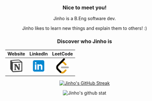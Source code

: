 <div align="center">
<h3>Nice to meet you!</h3>
<p>Jinho is a B.Eng software dev.</p>
<p>Jinho likes to learn new things and explain them to others! :)</p>


<h3>Discover who Jinho is</h3>
  
| Website | LinkedIn | LeetCode |
|:---:|:---:|:---:|
|[![website](./image/icons8-notion-48.png)](https://jinhohwang.notion.site/Jinho-s-website-9e6e54689dd3405fa90fc91465eef4cb) | [![linkedin](./image/icons8-linkedin-48.png)](https://www.linkedin.com/in/jinho-hwang-a8b171123/) | [![leetcode](./image/icons8-level-up-your-coding-skills-and-quickly-land-a-job-48.png)](https://leetcode.com/DandyEnders/) |

  
[![Jinho's GitHub Streak](http://github-readme-streak-stats.herokuapp.com?user=DandyEnders&theme=github-dark-blue&date_format=M%20j%5B%2C%20Y%5D)](https://git.io/streak-stats)
  
![Jinho's github stat](https://github-readme-stats.vercel.app/api?username=DandyEnders&show_icons=true&theme=github_dark)
  
</div>
